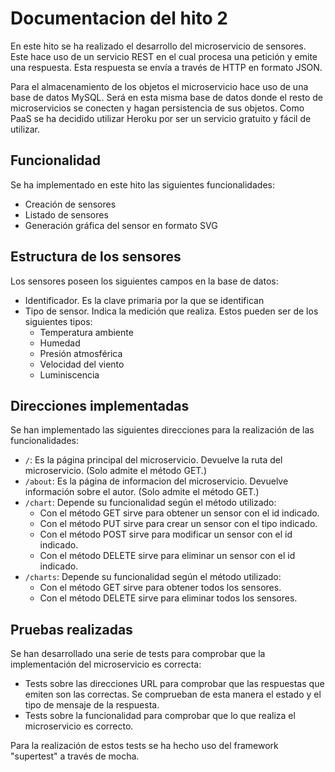 # Documentacion del hito 2

En este hito se ha realizado el desarrollo del microservicio de sensores. Este hace uso de un servicio REST en el cual procesa una
petición y emite una respuesta. Esta respuesta se envía a través de HTTP en formato JSON.

Para el almacenamiento de los objetos el microservicio hace uso de una base de datos MySQL. Será en esta misma base de datos donde el
resto de microservicios se conecten y hagan persistencia de sus objetos. Como PaaS se ha decidido utilizar Heroku por ser un servicio
gratuito y fácil de utilizar.

## Funcionalidad

Se ha implementado en este hito las siguientes funcionalidades:

* Creación de sensores
* Listado de sensores
* Generación gráfica del sensor en formato SVG

## Estructura de los sensores

Los sensores poseen los siguientes campos en la base de datos:

* Identificador. Es la clave primaria por la que se identifican
* Tipo de sensor. Indica la medición que realiza. Estos pueden ser de los siguientes tipos:
  - Temperatura ambiente
  - Humedad
  - Presión atmosférica
  - Velocidad del viento
  - Luminiscencia

## Direcciones implementadas

Se han implementado las siguientes direcciones para la realización de las funcionalidades:

* `/`: Es la página principal del microservicio. Devuelve la ruta del microservicio. (Solo admite el método GET.)
* `/about`: Es la página de informacion del microservicio. Devuelve información sobre el autor. (Solo admite el método GET.)
* `/chart`: Depende su funcionalidad según el método utilizado:
  - Con el método GET sirve para obtener un sensor con el id indicado.
  - Con el método PUT sirve para crear un sensor con el tipo indicado.
  - Con el método POST sirve para modificar un sensor con el id indicado.
  - Con el método DELETE sirve para eliminar un sensor con el id indicado.
* `/charts`: Depende su funcionalidad según el método utilizado:
  - Con el método GET sirve para obtener todos los sensores.
  - Con el método DELETE sirve para eliminar todos los sensores.

## Pruebas realizadas

Se han desarrollado una serie de tests para comprobar que la implementación del microservicio es correcta:

* Tests sobre las direcciones URL para comprobar que las respuestas que emiten son las correctas. Se comprueban de esta manera el estado
y el tipo de mensaje de la respuesta.
* Tests sobre la funcionalidad para comprobar que lo que realiza el microservicio es correcto.

Para la realización de estos tests se ha hecho uso del framework "supertest" a través de mocha.
